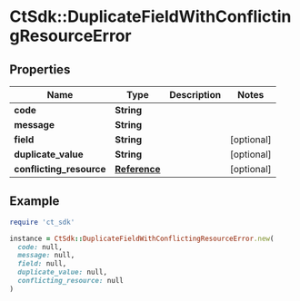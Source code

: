 # CtSdk::DuplicateFieldWithConflictingResourceError

## Properties

| Name | Type | Description | Notes |
| ---- | ---- | ----------- | ----- |
| **code** | **String** |  |  |
| **message** | **String** |  |  |
| **field** | **String** |  | [optional] |
| **duplicate_value** | **String** |  | [optional] |
| **conflicting_resource** | [**Reference**](Reference.md) |  | [optional] |

## Example

```ruby
require 'ct_sdk'

instance = CtSdk::DuplicateFieldWithConflictingResourceError.new(
  code: null,
  message: null,
  field: null,
  duplicate_value: null,
  conflicting_resource: null
)
```

